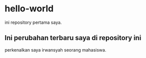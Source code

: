 # hello-world
ini repository pertama saya.

## Ini perubahan terbaru saya di repository ini
perkenalkan saya irwansyah seorang mahasiswa.
